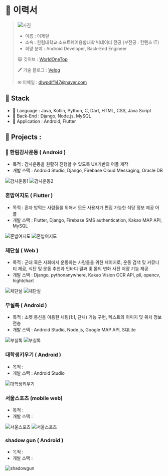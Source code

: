 # 📄 이력서
> ![사진](img/증사.png)
> - 이름 : 이제일
> - 소속 : 한림대학교 소프트웨어융합대학 빅데이터 전공 (부전공 : 컨텐츠 IT)
> - 희망 분야 : Android Developer, Back-End Engineer
> 
> 😺 깃허브 : [WorldOneTop](https://github.com/WorldOneTop)
> 
> 🖊 기술 블로그 : [Velog](https://velog.io/@dlwpdlf147)
> 
> ✉ 이메일 : dlwpdlf147@naver.com
<!-- ## 🏆 수상 경력

- 18년도 서공제 5등 수상 
- 19년도 제일이가 제일이지 팀 창단 
- 20년도 특급전사 달성
- 21년도 육군 병장 만기 전역
- 22년도 
 -->
## 📖 Stack

- 📕 Language : Java, Kotlin, Python, C, Dart,  HTML, CSS, Java Script
- 📗 Back-End : Django, Node.js, MySQL
- 📘 Application : Android, Flutter



## 📌 Projects :
### 🙏 한림감사운동 ( Android )
- 목적 : 감사운동을 원활히 진행할 수 있도록 UX기반의 어플 제작
- 개발 스택 : Android Studio, Django, Firebase Cloud Messaging, Oracle DB

![감사운동1](img/감사운동_1.png) ![감사운동2](img/감사운동_2.png)

### 혼밥여지도 ( Flutter )
- 목적 : 혼자 밥먹는 사람들을 위해서 모든 사용자가 편집 가능한 식당 정보 제공 어플
- 개발 스택 : Flutter, Django, Firebase SMS authentication, Kakao MAP API, MySQL

![혼밥여지도](img/혼밥여지도_1.png) ![혼밥여지도](img/혼밥여지도_2.png)

### 체단실 ( Web )
- 목적 : 군대 혹은 사회에서 운동하는 사람들을 위한 페이지로, 운동 검색 및 커뮤니티 제공, 식단 및 운동 추천과 인바디 결과 및 몸의 변화 사진 저장 기능 제공
- 개발 스택 : Django, pythonanywhere, Kakao Vision OCR API, pil, opencv, hightchart

![체단실](img/체단실1.png) ![체단실](img/체단실2.png)

### 부실톡 ( Android )
- 목적 : 소켓 통신을 이용한 채팅(1:1, 단체) 기능 구현, 텍스트와 이미지 및 위치 정보 전송
- 개발 스택 : Android Studio, Node.js, Google MAP API, SQLite

![부실톡](img/부실톡_ver1.png) ![부실톡](img/부실톡_ver2.png)

### 대학생키우기 ( Android )
- 목적 : 
- 개발 스택 : Android Studio

![대학생키우기](img/대학생키우기1.png)

### 서울스포츠 (mobile web)
- 목적 : 
- 개발 스택 :

![서울스포츠](img/서울스포츠_1.png) ![서울스포츠](img/서울스포츠_2.png)
 
### shadow gun ( Android )
- 목적 : 
- 개발 스택 : 

![shadowgun](img/shadowgun.jpg) 


